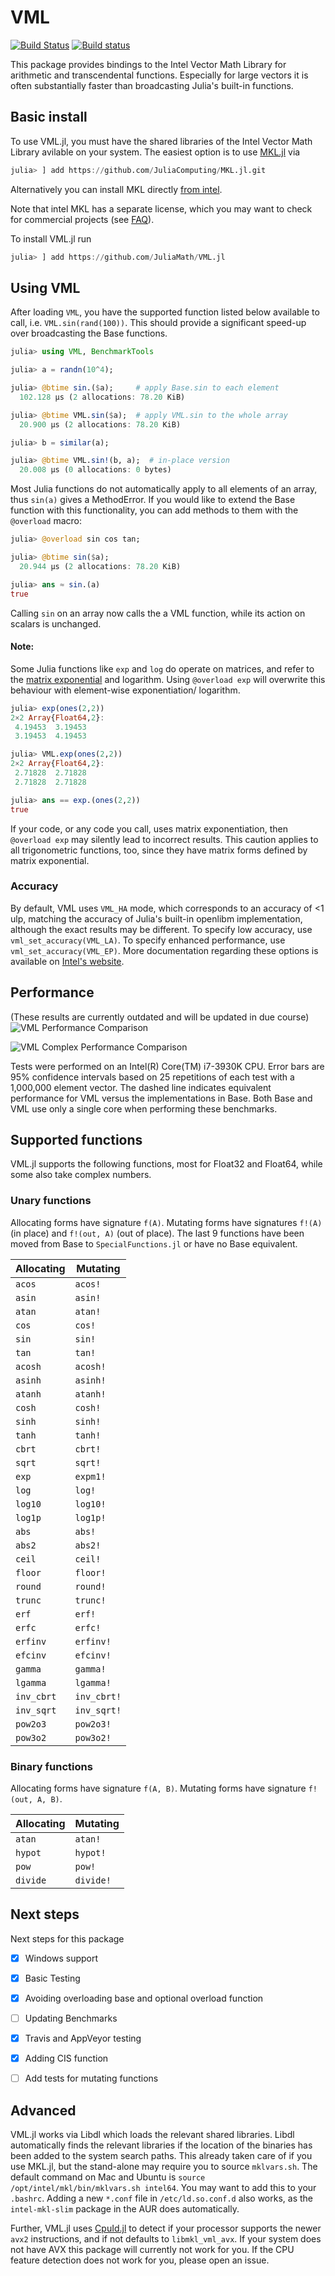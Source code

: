 # VML 
[![Build Status](https://travis-ci.com/Crown421/VML.jl.svg?branch=master)](https://travis-ci.com/Crown421/VML.jl)
[![Build status](https://ci.appveyor.com/api/projects/status/btdduqfsxux8fhsr?svg=true)](https://ci.appveyor.com/project/Crown421/vml-jl)

This package provides bindings to the Intel Vector Math Library for
arithmetic and transcendental functions. Especially for large vectors it is often substantially faster than broadcasting Julia's built-in functions.

## Basic install

To use VML.jl, you must have the shared libraries of the Intel Vector Math Library avilable on your system.
The easiest option is to use [MKL.jl](https://github.com/JuliaComputing/MKL.jl) via 
```julia
julia> ] add https://github.com/JuliaComputing/MKL.jl.git
```
Alternatively you can install MKL directly [from intel](https://software.intel.com/en-us/mkl/choose-download).

Note that intel MKL has a separate license, which you may want to check for commercial projects (see [FAQ]( https://software.intel.com/en-us/mkl/license-faq)).

To install VML.jl run 
```julia
julia> ] add https://github.com/JuliaMath/VML.jl
```

## Using VML
After loading `VML`, you have the supported function listed below available to call, i.e. `VML.sin(rand(100))`. This should provide a significant speed-up over broadcasting the Base functions.
```julia
julia> using VML, BenchmarkTools

julia> a = randn(10^4);

julia> @btime sin.($a);     # apply Base.sin to each element
  102.128 μs (2 allocations: 78.20 KiB)

julia> @btime VML.sin($a);  # apply VML.sin to the whole array
  20.900 μs (2 allocations: 78.20 KiB)

julia> b = similar(a);

julia> @btime VML.sin!(b, a);  # in-place version 
  20.008 μs (0 allocations: 0 bytes)
```

Most Julia functions do not automatically apply to all elements of an array, thus `sin(a)` gives a MethodError.  If you would like to extend the Base function with this functionality, you can add methods to them with the `@overload` macro:
```julia
julia> @overload sin cos tan;

julia> @btime sin($a);
  20.944 μs (2 allocations: 78.20 KiB)

julia> ans ≈ sin.(a)
true
```
Calling `sin` on an array now calls the a VML function, while its action on scalars is unchanged. 

#### Note:

Some Julia functions like `exp` and `log` do operate on matrices, and refer to the [matrix exponential](https://en.wikipedia.org/wiki/Matrix_exponential) and logarithm. Using `@overload exp` will overwrite this behaviour with element-wise exponentiation/ logarithm.
```julia
julia> exp(ones(2,2))
2×2 Array{Float64,2}:
 4.19453  3.19453
 3.19453  4.19453

julia> VML.exp(ones(2,2))
2×2 Array{Float64,2}:
 2.71828  2.71828
 2.71828  2.71828

julia> ans == exp.(ones(2,2))
true
```
If your code, or any code you call, uses matrix exponentiation, then `@overload exp` may silently lead to incorrect results. This caution applies to all trigonometric functions, too, since they have matrix forms defined by matrix exponential.

### Accuracy

By default, VML uses `VML_HA` mode, which corresponds to an accuracy of
<1 ulp, matching the accuracy of Julia's built-in openlibm
implementation, although the exact results may be different. To specify
low accuracy, use `vml_set_accuracy(VML_LA)`. To specify enhanced
performance, use `vml_set_accuracy(VML_EP)`. More documentation
regarding these options is available on
[Intel's website](http://software.intel.com/sites/products/documentation/hpc/mkl/vml/vmldata.htm).

## Performance
(These results are currently outdated and will be updated in due course)
![VML Performance Comparison](/benchmark/performance.png)

![VML Complex Performance Comparison](/benchmark/performance_complex.png)

Tests were performed on an Intel(R) Core(TM) i7-3930K CPU. Error bars
are 95% confidence intervals based on 25 repetitions of each test with
a 1,000,000 element vector. The dashed line indicates equivalent
performance for VML versus the implementations in Base. Both Base and
VML use only a single core when performing these benchmarks.

## Supported functions

VML.jl supports the following functions, most for Float32 and
Float64, while some also take complex numbers.

### Unary functions

Allocating forms have signature `f(A)`. Mutating forms have signatures
`f!(A)` (in place) and `f!(out, A)` (out of place). The last 9 functions have been moved from Base to `SpecialFunctions.jl` or have no Base equivalent. 

Allocating | Mutating
-----------|---------
`acos`     | `acos!`
`asin`     | `asin!`
`atan`     | `atan!`
`cos`      | `cos!`
`sin`      | `sin!`
`tan`      | `tan!`
`acosh`    | `acosh!`
`asinh`    | `asinh!`
`atanh`    | `atanh!`
`cosh`     | `cosh!`
`sinh`     | `sinh!`
`tanh`     | `tanh!`
`cbrt`     | `cbrt!`
`sqrt`     | `sqrt!`
`exp`      | `expm1!`
`log`      | `log!`
`log10`    | `log10!`
`log1p`    | `log1p!`
`abs`      | `abs!`
`abs2`     | `abs2!`
`ceil`     | `ceil!`
`floor`    | `floor!`
`round`    | `round!`
`trunc`    | `trunc!`
`erf`      | `erf!`
`erfc`     | `erfc!`
`erfinv`   | `erfinv!`
`efcinv`   | `efcinv!`
`gamma`    | `gamma!`
`lgamma`   | `lgamma!`
`inv_cbrt` | `inv_cbrt!`
`inv_sqrt` | `inv_sqrt!`
`pow2o3`   | `pow2o3!`
`pow3o2`   | `pow3o2!`

### Binary functions

Allocating forms have signature `f(A, B)`. Mutating forms have
signature `f!(out, A, B)`. 

Allocating | Mutating
-----------|---------
`atan`    | `atan!`
`hypot`    | `hypot!`
`pow`       | `pow!`
`divide`       | `divide!`


## Next steps
Next steps for this package 
* [x] Windows support
* [x] Basic Testing
* [x] Avoiding overloading base and optional overload function
* [ ] Updating Benchmarks
* [x] Travis and AppVeyor testing
* [x] Adding CIS function
* [ ] Add tests for mutating functions



## Advanced 
VML.jl works via Libdl which loads the relevant shared libraries. Libdl automatically finds the relevant libraries if the location of the binaries has been added to the system search paths. 
This already taken care of if you use MKL.jl, but the stand-alone may require you to source `mklvars.sh`. The default command on Mac and Ubuntu is `source /opt/intel/mkl/bin/mklvars.sh intel64`. You may want to add this to your `.bashrc`. 
Adding a new `*.conf` file in `/etc/ld.so.conf.d` also works, as the `intel-mkl-slim` package in the AUR does automatically. 

Further, VML.jl uses [CpuId.jl](https://github.com/m-j-w/CpuId.jl) to detect if your processor supports the newer `avx2` instructions, and if not defaults to `libmkl_vml_avx`. If your system does not have AVX this package will currently not work for you.
If the CPU feature detection does not work for you, please open an issue. 
